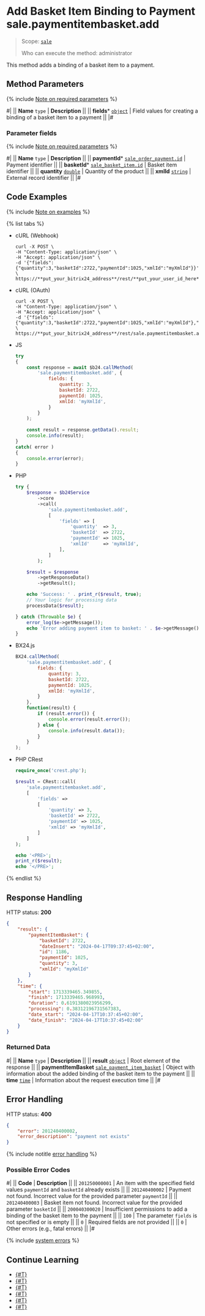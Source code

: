 # Add Basket Item Binding to Payment sale.paymentitembasket.add

> Scope: [`sale`](../../scopes/permissions.md)
>
> Who can execute the method: administrator

This method adds a binding of a basket item to a payment.

## Method Parameters

{% include [Note on required parameters](../../../_includes/required.md) %}

#|
|| **Name**
`type` | **Description** ||
|| **fields***
[`object`](../../data-types.md) | Field values for creating a binding of a basket item to a payment ||
|#

### Parameter fields

{% include [Note on required parameters](../../../_includes/required.md) %}

#|
|| **Name**
`type` | **Description** ||
|| **paymentId***
[`sale_order_payment.id`](../data-types.md) | Payment identifier ||
|| **basketId***
[`sale_basket_item.id`](../data-types.md) | Basket item identifier ||
|| **quantity**
[`double`](../../data-types.md) | Quantity of the product ||
|| **xmlId**
[`string`](../../data-types.md) | External record identifier ||
|#

## Code Examples

{% include [Note on examples](../../../_includes/examples.md) %}

{% list tabs %}

- cURL (Webhook)

    ```http
    curl -X POST \
    -H "Content-Type: application/json" \
    -H "Accept: application/json" \
    -d '{"fields":{"quantity":3,"basketId":2722,"paymentId":1025,"xmlId":"myXmlId"}}' \
    https://**put_your_bitrix24_address**/rest/**put_your_user_id_here**/**put_your_webhook_here**/sale.paymentitembasket.add
    ```

- cURL (OAuth)

    ```http
    curl -X POST \
    -H "Content-Type: application/json" \
    -H "Accept: application/json" \
    -d '{"fields":{"quantity":3,"basketId":2722,"paymentId":1025,"xmlId":"myXmlId"},"auth":"**put_access_token_here**"}' \
    https://**put_your_bitrix24_address**/rest/sale.paymentitembasket.add
    ```

- JS

    ```js
    try
    {
    	const response = await $b24.callMethod(
    		'sale.paymentitembasket.add', {
    			fields: {
    				quantity: 3,
    				basketId: 2722,
    				paymentId: 1025,
    				xmlId: 'myXmlId',
    			}
    		}
    	);
    	
    	const result = response.getData().result;
    	console.info(result);
    }
    catch( error )
    {
    	console.error(error);
    }
    ```

- PHP

    ```php
    try {
        $response = $b24Service
            ->core
            ->call(
                'sale.paymentitembasket.add',
                [
                    'fields' => [
                        'quantity'  => 3,
                        'basketId'  => 2722,
                        'paymentId' => 1025,
                        'xmlId'     => 'myXmlId',
                    ],
                ]
            );
    
        $result = $response
            ->getResponseData()
            ->getResult();
    
        echo 'Success: ' . print_r($result, true);
        // Your logic for processing data
        processData($result);
    
    } catch (Throwable $e) {
        error_log($e->getMessage());
        echo 'Error adding payment item to basket: ' . $e->getMessage();
    }
    ```

- BX24.js

    ```js
    BX24.callMethod(
        'sale.paymentitembasket.add', {
            fields: {
                quantity: 3,
                basketId: 2722,
                paymentId: 1025,
                xmlId: 'myXmlId',
            }
        },
        function(result) {
            if (result.error()) {
                console.error(result.error());
            } else {
                console.info(result.data());
            }
        }
    );
    ```

- PHP CRest

    ```php
    require_once('crest.php');

    $result = CRest::call(
        'sale.paymentitembasket.add',
        [
            'fields' =>
            [
                'quantity' => 3,
                'basketId' => 2722,
                'paymentId' => 1025,
                'xmlId' => 'myXmlId',
            ]
        ]
    );

    echo '<PRE>';
    print_r($result);
    echo '</PRE>';
    ```

{% endlist %}

## Response Handling

HTTP status: **200**

```json
{
    "result": {
        "paymentItemBasket": {
            "basketId": 2722,
            "dateInsert": "2024-04-17T09:37:45+02:00",
            "id": 1186,
            "paymentId": 1025,
            "quantity": 3,
            "xmlId": "myXmlId"
        }
    },
    "time": {
        "start": 1713339465.349855,
        "finish": 1713339465.968993,
        "duration": 0.6191380023956299,
        "processing": 0.38312196731567383,
        "date_start": "2024-04-17T10:37:45+02:00",
        "date_finish": "2024-04-17T10:37:45+02:00"
    }
}
```

### Returned Data

#|
|| **Name**
`type` | **Description** ||
|| **result**
[`object`](../../data-types.md) | Root element of the response ||
|| **paymentItemBasket**
[`sale_payment_item_basket`](../data-types.md) | Object with information about the added binding of the basket item to the payment ||
|| **time**
[`time`](../../data-types.md) | Information about the request execution time ||
|#

## Error Handling

HTTP status: **400**

```json
{
    "error": 201240400002,
    "error_description": "payment not exists"
}
```

{% include notitle [error handling](../../../_includes/error-info.md) %}

### Possible Error Codes

#|
|| **Code** | **Description** ||
|| `201250000001` | An item with the specified field values `paymentId` and `basketId` already exists ||
|| `201240400002` | Payment not found. Incorrect value for the provided parameter `paymentId` ||
|| `201240400003` | Basket item not found. Incorrect value for the provided parameter `basketId` ||
|| `200040300020` | Insufficient permissions to add a binding of the basket item to the payment ||
|| `100` | The parameter `fields` is not specified or is empty ||
|| `0` | Required fields are not provided ||
|| `0` | Other errors (e.g., fatal errors) ||
|#

{% include [system errors](../../../_includes/system-errors.md) %}

## Continue Learning

- [{#T}](./index.md)
- [{#T}](./sale-payment-item-basket-update.md)
- [{#T}](./sale-payment-item-basket-get.md)
- [{#T}](./sale-payment-item-basket-list.md)
- [{#T}](./sale-payment-item-basket-delete.md)
- [{#T}](./sale-payment-item-basket-get-fields.md)
